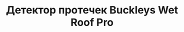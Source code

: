 ﻿---
title: Детектор протечек Buckleys Wet Roof Pro
cat: 6
main: false
submenu: false
layout: buffer
---

